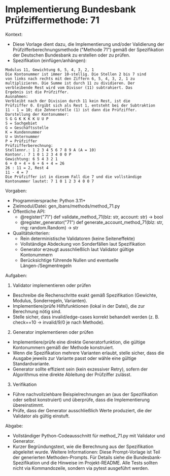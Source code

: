 # Implementierung Bundesbank Prüfziffermethode: 71

Kontext:
- Diese Vorlage dient dazu, die Implementierung und/oder Validierung der Prüfzifferberechnungsmethode ("Methode 71") gemäß der Spezifikation der Deutschen Bundesbank zu erstellen oder zu prüfen.
- Spezifikation (einfügen/anhängen):

```Text
Modulus 11, Gewichtung 6, 5, 4, 3, 2, 1
Die Kontonummer ist immer 10-stellig. Die Stellen 2 bis 7 sind
von links nach rechts mit den Ziffern 6, 5, 4, 3, 2, 1 zu
multiplizieren. Die Summe ist durch 11 zu dividieren. Der
verbleibende Rest wird vom Divisor (11) subtrahiert. Das
Ergebnis ist die Prüfziffer.
Ausnahmen:
Verbleibt nach der Division durch 11 kein Rest, ist die
Prüfziffer 0. Ergibt sich als Rest 1, entsteht bei der Subtraktion
11 - 1 = 10; die Zehnerstelle (1) ist dann die Prüfziffer.
Darstellung der Kontonummer:
S G G K K K K U U P
S = Sachgebiet
G = Geschäftsstelle
K = Kundennummer
U = Unternummer
P = Prüfziffer
Prüfzifferberechnung:
Stellennr.: 1 2 3 4 5 6 7 8 9 A (A = 10)
Kontonr.: 7 1 0 1 2 3 4 0 0 P
Gewichtung: 6 5 4 3 2 1
6 + 0 + 4 + 6 + 6 + 4 = 26
26 : 11 = 2, Rest 4
11 - 4 = 7
Die Prüfziffer ist in diesem Fall die 7 und die vollständige
Kontonummer lautet: 7 1 0 1 2 3 4 0 0 7
```

Vorgaben:
- Programmiersprache: Python 3.11+
- Zielmodul/Datei: gen_ibans/methods/method_71.py
- Öffentliche API:
  - @register("71") def validate_method_71(blz: str, account: str) -> bool
  - @register_generator("71") def generate_account_method_71(blz: str, rng: random.Random) -> str
- Qualitätskriterien:
  - Rein deterministische Validatoren (keine Seiteneffekte)
  - Vollständige Abdeckung von Sonderfällen laut Spezifikation
  - Generator erzeugt ausschließlich laut Validator gültige Kontonummern
  - Berücksichtige führende Nullen und eventuelle Längen-/Segmentregeln

Aufgaben:
1) Validator implementieren oder prüfen
- Beschreibe die Rechenschritte exakt gemäß Spezifikation (Gewichte, Modulus, Sonderregeln, Varianten).
- Implementiere/prüfe Hilfsfunktionen (lokal in der Datei), die zur Berechnung nötig sind.
- Stelle sicher, dass invalid/edge-cases korrekt behandelt werden (z. B. check==10 -> invalid/9/0 je nach Methode).

2) Generator implementieren oder prüfen
- Implementiere/prüfe eine direkte Generatorfunktion, die gültige Kontonummern gemäß der Methode konstruiert.
- Wenn die Spezifikation mehrere Varianten erlaubt, stelle sicher, dass die Ausgabe jeweils zur Variante passt oder wähle eine gültige Standardvariante.
- Generator sollte effizient sein (kein exzessiver Retry), sofern der Algorithmus eine direkte Ableitung der Prüfziffer zulässt.

3) Verifikation
- Führe nachvollziehbare Beispielrechnungen an (aus der Spezifikation oder selbst konstruiert) und überprüfe, dass die Implementierung übereinstimmt.
- Prüfe, dass der Generator ausschließlich Werte produziert, die der Validator als gültig einstuft.

Abgabe:
- Vollständiger Python-Codeausschnitt für method_71.py mit Validator und Generator.
- Kurzer Begründungstext, wie die Berechnung aus der Spezifikation abgeleitet wurde.
Weitere Informationen: Diese Prompt-Vorlage ist Teil der generierten Methoden-Prompts. Für Details siehe die Bundesbank-Spezifikation und die Hinweise im Projekt-README.
Alle Tests sollten nicht via Kommandozeile, sondern via pytest ausgeführt werden.
